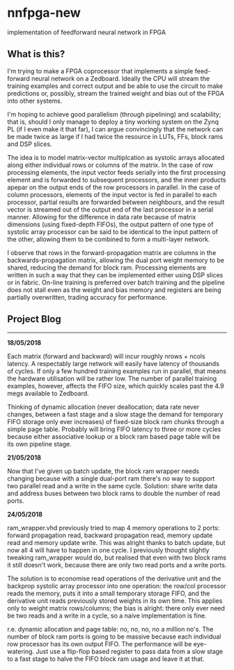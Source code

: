 # nnfpga-new
implementation of feedforward neural network in FPGA

## What is this?
I'm trying to make a FPGA coprocessor that implements a simple feed-forward neural network on a Zedboard. Ideally the CPU will
stream the training examples and correct output and be able to use the circuit to make predictions or, possibly, stream the trained
weight and bias out of the FPGA into other systems.

I'm hoping to achieve good parallelism (through pipelining) and scalability; that is, should I only manage to deploy a tiny
working system on the Zynq PL (if I even make it that far), I can argue convincingly that the network can be made twice as large
if I had twice the resource in LUTs, FFs, block rams and DSP slices.

The idea is to model matrix-vector multiplcation as systolic arrays allocated along either individual rows or columns of the matrix. In the case of
row processing elements, the input vector feeds serially into the first processing element and is forwarded to subsequent processors, and the
inner products apepar on the output ends of the row processors in parallel. In the case of column processors, elements of the input vector is fed
in parallel to each processor, partial results are forwarded between neighbours, and the result vector is streamed out of the output end of the last
processor in a serial manner. Allowing for the difference in data rate because of matrix dimensions (using fixed-depth FIFOs), the output pattern of
one type of systolic array processor can be said to be identical to the input pattern of the other, allowing them to be combined to form a multi-layer
network.

I observe that rows in the forward-propagation matrix are columns in the backwards-propagation matrix, allowing the dual port weight memory to be shared,
reducing the demand for block ram. Processing elements are written in such a way that they can be implemented either using DSP slices or in fabric. On-line
training is preferred over batch training and the pipeline does not stall even as the weight and bias memory and registers are being partially overwritten,
trading accuracy for performance.

## Project Blog
----------------
**18/05/2018**

Each matrix (forward and backward) will incur roughly nrows + ncols latency. A respectably large network will easily have latency of thousands of cycles. If only a few hundred training examples run in parallel, that means the hardware utilisation will be rather low. The number of parallel training examples, however, affects the FIFO size, which quickly scales past the 4.9 megs available to Zedboard.

Thinking of dynamic allocation (never deallocation; data rate never changes, between a fast stage and a slow stage the demand for temporary FIFO storage only ever increases) of fixed-size block ram chunks through a simple page table. Probably will bring FIFO latency to three or more cycles because either associative lookup or a block ram based page table will be its own pipeline stage.

**21/05/2018**

Now that I've given up batch update, the block ram wrapper needs changing because with a single dual-port ram there's no way to support two parallel read and a write in the same cycle.
Solution: share write data and address buses between two block rams to double the number of read ports.

**24/05/2018**

ram\_wrapper.vhd previously tried to map 4 memory operations to 2 ports: forward propagation read, backward propagation read, memory update read and memory update write. This was alright thanks to batch update, but now all 4 will have to happen in one cycle. I previously thought slightly tweaking ram\_wrapper would do, but realised that even with two block rams it still doesn't work, because there are only two read ports and a write ports.

The solution is to economise read operations of the derivative unit and the backprop systolic array processor into one operation: the row/col processor reads the memory, puts it into a small temporary storage FIFO, and the derivative unit reads previously stored weights in its own time. This applies only to weight matrix rows/columns; the bias is alright: there only ever need be two reads and a write in a cycle, so a naive implementation is fine.

r.e. dynamic allocation and page table: no, no, no, no a million no's. The number of block ram ports is going to be massive because each individual row processor has its own output FIFO. The performance will be eye-watering. Just use a flip-flop based register to pass data from a slow stage to a fast stage to halve the FIFO block ram usage and leave it at that.
